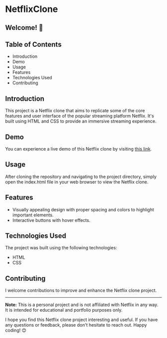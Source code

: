 # NetflixClone

## Welcome! 👋

## Table of Contents

- Introduction
- Demo
- Usage
- Features 
- Technologies Used
- Contributing
  
## Introduction

This project is a Netflix clone that aims to replicate some of the core features and user interface of the popular streaming platform Netflix. It's built using HTML and CSS to provide an immersive streaming experience.

## Demo

You can experience a live demo of this Netflix clone by visiting [this link](https://netflix-clone-pnbajzi0z-riya-dahiya01.vercel.app/). 

## Usage

After cloning the repository and navigating to the project directory, simply open the index.html file in your web browser to view the Netflix clone.

## Features

- Visually appealing design with proper spacing and colors to highlight important elements.
- Interactive buttons with hover effects.

## Technologies Used

The project was built using the following technologies:

- HTML
- CSS

## Contributing

I welcome contributions to improve and enhance the Netflix clone project.

---

**Note:** This is a personal project and is not affiliated with Netflix in any way. It is intended for educational and portfolio purposes only.

I hope you find this Netflix clone project interesting and useful. If you have any questions or feedback, please don't hesitate to reach out. Happy coding! 😊
